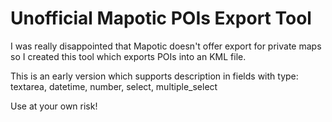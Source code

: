 # Unofficial Mapotic POIs Export Tool
I was really disappointed that Mapotic doesn't offer export for private maps so I created this tool which exports POIs into an KML file.

This is an early version which supports description in fields with type: textarea, datetime, number, select, multiple_select

Use at your own risk!